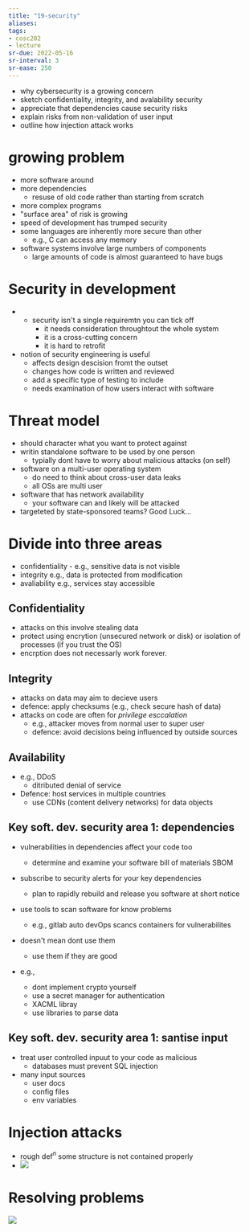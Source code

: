 ```yaml
---
title: "19-security"
aliases: 
tags: 
- cosc202
- lecture
sr-due: 2022-05-16
sr-interval: 3
sr-ease: 250
---
```


- why cybersecurity is a growing concern
- sketch confidentiality, integrity, and avalability security
- appreciate that dependencies cause security risks
- explain risks from non-validation of user input
- outline how injection attack works

# growing problem
- more software around
- more dependencies
	- resuse of old code rather than starting from scratch
- more complex programs
- "surface area" of risk is growing
- speed of development has trumped security
- some languages are inherently more secure than other
	- e.g., C can access any memory
- software systems involve large numbers of components
	- large amounts of code is almost guaranteed to have bugs

# Security in development
- - security isn't a single requiremtn you can  tick off
	- it needs consideration throughtout the whole system
	- it is a cross-cutting concern
	- it is hard to retrofit
- notion of security engineering is useful
	- affects design descision fromt the outset
	- changes how code is written and reviewed
	- add a specific type of testing to include
	- needs examination of how users interact with software

# Threat model
- should character what you  want to protect against
- writin standalone software to be used by one person
	- typially dont have to worry about malicious attacks (on self)
- software on a multi-user operating system
	- do need to think about cross-user data leaks
	- all OSs are multi user
- software that has network availability
	- your software can and likely will be attacked
- targeteted by state-sponsored teams? Good Luck...

# Divide into three areas
- confidentiality - e.g., sensitive data is not visible
- integrity e.g., data is protected from modification
- avaliability e.g., services stay accessible

## Confidentiality
- attacks on this involve stealing data
- protect using encrytion (unsecured network or disk) or isolation of processes (if you trust the OS)
- encrption does not necessarly work forever. 


## Integrity
- attacks on data may aim to decieve users
- defence: apply checksums (e.g., check secure hash of data)
- attacks on code are often for *privilege esccalation*
	- e.g., attacker moves from normal user to super user
	- defence: avoid decisions being influenced by outside sources

## Availability
- e.g., DDoS
	- ditributed denial of service
- Defence: host services in multiple countries
	- use CDNs (content delivery networks) for data objects

## Key soft. dev. security area 1: dependencies
- vulnerabilities in dependencies affect your code too
	- determine and examine your software bill of materials SBOM
- subscribe to security alerts for your key dependencies
	- plan to rapidly rebuild and release you software at short notice
- use tools to scan software for know problems
	- e.g., gitlab auto devOps scancs containers for vulnerabilites

- doesn't mean dont use them
	- use them if they are good
- e.g.,
	- dont implement crypto yourself
	- use a secret manager for authentication
	- XACML libray
	- use libraries to parse data

## Key soft. dev. security area 1: santise input
- treat user controlled inpuut to your code as malicious
	- databases must prevent SQL injection 
- many input sources
	- user docs
	- config files
	- env variables

# Injection attacks
- rough def$^n$ some structure is not contained properly
- ![](https://i.imgur.com/59pHOQK.png)

# Resolving problems
![](https://i.imgur.com/8YBGRPq.png)
